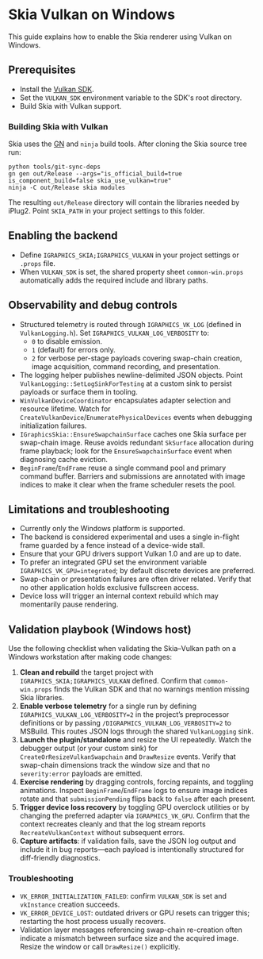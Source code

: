 # Skia Vulkan on Windows

This guide explains how to enable the Skia renderer using Vulkan on Windows.

## Prerequisites
- Install the [Vulkan SDK](https://vulkan.lunarg.com/sdk/home).
- Set the `VULKAN_SDK` environment variable to the SDK's root directory.
- Build Skia with Vulkan support.

### Building Skia with Vulkan

Skia uses the [GN](https://gn.googlesource.com/gn/) and `ninja` build tools. After cloning the Skia source tree run:

```
python tools/git-sync-deps
gn gen out/Release --args="is_official_build=true is_component_build=false skia_use_vulkan=true"
ninja -C out/Release skia modules
```

The resulting `out/Release` directory will contain the libraries needed by iPlug2. Point `SKIA_PATH` in your project settings to this folder.

## Enabling the backend
- Define `IGRAPHICS_SKIA;IGRAPHICS_VULKAN` in your project settings or `.props` file.
- When `VULKAN_SDK` is set, the shared property sheet `common-win.props` automatically adds the required include and library paths.

## Observability and debug controls

- Structured telemetry is routed through `IGRAPHICS_VK_LOG` (defined in `VulkanLogging.h`). Set `IGRAPHICS_VULKAN_LOG_VERBOSITY` to:
  - `0` to disable emission.
  - `1` (default) for errors only.
  - `2` for verbose per-stage payloads covering swap-chain creation, image acquisition, command recording, and presentation.
- The logging helper publishes newline-delimited JSON objects. Point `VulkanLogging::SetLogSinkForTesting` at a custom sink to persist payloads or surface them in tooling.
- `WinVulkanDeviceCoordinator` encapsulates adapter selection and resource lifetime. Watch for `CreateVulkanDevice`/`EnumeratePhysicalDevices` events when debugging initialization failures.
- `IGraphicsSkia::EnsureSwapchainSurface` caches one Skia surface per swap-chain image. Reuse avoids redundant `SkSurface` allocation during frame playback; look for the `EnsureSwapchainSurface` event when diagnosing cache eviction.
- `BeginFrame`/`EndFrame` reuse a single command pool and primary command buffer. Barriers and submissions are annotated with image indices to make it clear when the frame scheduler resets the pool.

## Limitations and troubleshooting
- Currently only the Windows platform is supported.
- The backend is considered experimental and uses a single in-flight frame guarded by a fence instead of a device-wide stall.
- Ensure that your GPU drivers support Vulkan 1.0 and are up to date.
- To prefer an integrated GPU set the environment variable `IGRAPHICS_VK_GPU=integrated`; by default discrete devices are preferred.
- Swap-chain or presentation failures are often driver related. Verify that no other application holds exclusive fullscreen access.
- Device loss will trigger an internal context rebuild which may momentarily pause rendering.

## Validation playbook (Windows host)

Use the following checklist when validating the Skia–Vulkan path on a Windows workstation after making code changes:

1. **Clean and rebuild** the target project with `IGRAPHICS_SKIA;IGRAPHICS_VULKAN` defined. Confirm that `common-win.props` finds the Vulkan SDK and that no warnings mention missing Skia libraries.
2. **Enable verbose telemetry** for a single run by defining `IGRAPHICS_VULKAN_LOG_VERBOSITY=2` in the project’s preprocessor definitions or by passing `/DIGRAPHICS_VULKAN_LOG_VERBOSITY=2` to MSBuild. This routes JSON logs through the shared `VulkanLogging` sink.
3. **Launch the plugin/standalone** and resize the UI repeatedly. Watch the debugger output (or your custom sink) for `CreateOrResizeVulkanSwapchain` and `DrawResize` events. Verify that swap-chain dimensions track the window size and that no `severity:error` payloads are emitted.
4. **Exercise rendering** by dragging controls, forcing repaints, and toggling animations. Inspect `BeginFrame`/`EndFrame` logs to ensure image indices rotate and that `submissionPending` flips back to `false` after each present.
5. **Trigger device loss recovery** by toggling GPU overclock utilities or by changing the preferred adapter via `IGRAPHICS_VK_GPU`. Confirm that the context recreates cleanly and that the log stream reports `RecreateVulkanContext` without subsequent errors.
6. **Capture artifacts**: if validation fails, save the JSON log output and include it in bug reports—each payload is intentionally structured for diff-friendly diagnostics.

### Troubleshooting

- `VK_ERROR_INITIALIZATION_FAILED`: confirm `VULKAN_SDK` is set and `vkInstance` creation succeeds.
- `VK_ERROR_DEVICE_LOST`: outdated drivers or GPU resets can trigger this; restarting the host process usually recovers.
- Validation layer messages referencing swap-chain re-creation often indicate a mismatch between surface size and the acquired image. Resize the window or call `DrawResize()` explicitly.
